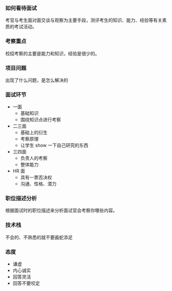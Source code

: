 ### 如何看待面试

考官与考生面对面交谈与观察为主要手段，测评考生的知识、能力、经验等有关素质的考试活动。

### 考察重点

校招考察的主要是能力和知识，经验是很少的。

### 项目问题

出现了什么问题，是怎么解决的

### 面试环节

- 一面
  - 基础知识
  - 围绕知识点进行考察
- 二三面
  - 基础上的衍生
  - 考察原理
  - 让学生 show 一下自己研究的东西
- 三四面
  - 负责人的考察
  - 整体能力
- HR 面
  - 具有一票否决权
  - 沟通、性格、潜力

### 职位描述分析

根据面试时的职位描述来分析面试官会考察你哪些内容。

### 技术栈

不会的、不熟悉的就不要画蛇添足

### 态度

- 谦虚
- 内心诚实
- 回答灵活
- 回答不要咬定

